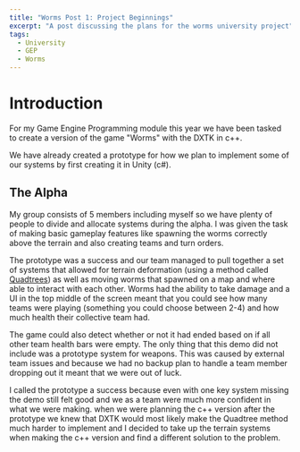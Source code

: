 ```yaml
---
title: "Worms Post 1: Project Beginnings"
excerpt: "A post discussing the plans for the worms university project"
tags: 
  - University
  - GEP
  - Worms
---
```


# Introduction

For my Game Engine Programming module this year we have been tasked to create a version of the game "Worms" with the DXTK in c++.

We have already created a prototype for how we plan to implement some of our systems by first creating it in Unity (c#). 

## The Alpha

My group consists of 5 members including myself so we have plenty of people to divide and allocate systems during the alpha. I was given the task of making basic gameplay features like spawning the worms correctly above the terrain and also creating teams and turn orders. 

The prototype was a success and our team managed to pull together a set of systems that allowed for terrain deformation (using a method called [Quadtrees](https://en.wikipedia.org/wiki/Quadtree)) as well as moving worms that spawned on a map and where able to interact with each other. Worms had the ability to take damage and a UI in the top middle of the screen meant that you could see how many teams were playing (something you could choose between 2-4) and how much health their collective team had. 

The game could also detect whether or not it had ended based on if all other team health bars were empty. The only thing that this demo did not include was a prototype system for weapons. This was caused by external team issues and because we had no backup plan to handle a team member dropping out it meant that we were out of luck. 

I called the prototype a success because even with one key system missing the demo still felt good and we as a team were much more confident in what we were making. when we were planning the c++ version after the prototype we knew that DXTK would most likely make the Quadtree method much harder to implement and I decided to take up the terrain systems when making the c++ version and find a different solution to the problem.
